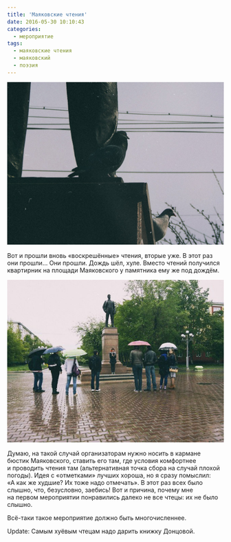 ```yaml
---
title: 'Маяковские чтения'
date: 2016-05-30 10:10:43
categories:
  - мероприятие
tags:
  - маяковские чтения
  - маяковский
  - поэзия
---
```


![1](C2qeZqfnoco.jpg)

Вот и&nbsp;прошли вновь &laquo;воскрешённые&raquo; чтения, вторые уже. В&nbsp;этот раз они
прошли&hellip; Они прошли. Дождь шёл, хуле. Вместо чтений получился квартирник на&nbsp;площади
Маяковского у&nbsp;памятника ему&nbsp;же под дождём.

![2](Xjw762gOpyQ.jpg)

Думаю, на&nbsp;такой случай организаторам нужно носить в&nbsp;кармане бюстик Маяковского, ставить
его там, где условия комфортнее и&nbsp;проводить чтения там (альтернативная точка сбора
на&nbsp;случай плохой погоды). Идея с&nbsp;&laquo;отметками&raquo; лучших хороша,
но&nbsp;я&nbsp;сразу помыслил: &laquo;А&nbsp;как&nbsp;же худшие? Их&nbsp;тоже надо отмечать&raquo;.
В&nbsp;этот раз всех было слышно, что, безусловно, заебись! Вот и&nbsp;причина, почему мне
на&nbsp;первом мероприятии понравились далеко не&nbsp;все чтецы: их&nbsp;не&nbsp;было слышно.

<p><nobr>Всё-таки</nobr> такое мероприятие должно быть многочисленнее.</p>

Update: Самым хуёвым чтецам надо дарить книжку Донцовой.
